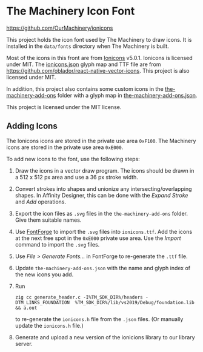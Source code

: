 # The Machinery Icon Font

https://github.com/OurMachinery/ionicons

This project holds the icon font used by The Machinery to draw icons. It is installed in the
`data/fonts` directory when The Machinery is built.

Most of the icons in this front are from [Ionicons](https://ionicons.com/) v5.0.1. Ionicons is
licensed under MIT. The
[ionicons.json](https://github.com/OurMachinery/ionicons/blob/main/ionicons.json) glyph map and TTF
file are from https://github.com/oblador/react-native-vector-icons. This project is also licensed
under MIT.

In addition, this project also contains some custom icons in the
[the-machinery-add-ons](https://github.com/OurMachinery/ionicons/tree/main/the-machinery-add-ons)
folder with a glyph map in
[the-machinery-add-ons.json](https://github.com/OurMachinery/ionicons/blob/main/the-machinery-add-ons.json).

This project is licensed under the MIT license.

## Adding Icons

The Ionicons icons are stored in the private use area `0xF100`. The Machinery icons are stored
in the private use area `0xE000`.

To add new icons to the font, use the following steps:

1. Draw the icons in a vector draw program. The icons should be drawn in a 512 x 512 px area and
   use a 36 px stroke width.

2. Convert strokes into shapes and unionize any intersecting/overlapping shapes. In Affinity
   Designer, this can be done with the *Expand Stroke* and *Add* operations.

3. Export the icon files as `.svg` files in the `the-machinery-add-ons` folder. Give them suitable
   names.

4. Use [FontForge](https://fontforge.org/en-US/) to import the `.svg` files into `ionicons.ttf`.
   Add the icons at the next free spot in the `0xE000` private use area. Use the *Import* command to
   import the `.svg` files.

5. Use *File > Generate Fonts...* in FontForge to re-generate the `.ttf` file.

6. Update `the-machinery-add-ons.json` with the name and glyph index of the new icons you add.

7. Run

   ~~~
   zig cc generate_header.c -I%TM_SDK_DIR%/headers -DTM_LINKS_FOUNDATION  %TM_SDK_DIR%/lib/vs2019/Debug/foundation.lib && a.out
   ~~~

   to re-generate the `ionicons.h` file from the `.json` files. (Or manually update the `ionicons.h`
   file.)

8. Generate and upload a new version of the ionicions library to our library server.